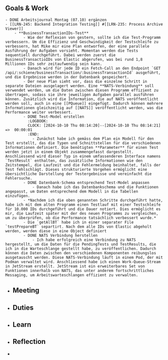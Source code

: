 ## Goals & Work
	- DONE Arbeitsjournal Montag (07.10) ergänzen
	- [[LRN-245: Backend Integration Testing]] #[[LRN-235: Process Archive Viewer]]
		- **BusinessTransactionIDs-Test**
			- Wie der Reflexion von gestern, sollte ich die Test-Programm verbessern. Um die Effizienz und Geschwindigkeit der Testschleife zu verbessern, hat Mike mir eine Plan entworfen, der eine parallele Ausführung der Aufgaben vorsieht. Momentan werden die Tests sequentiell durchgeführt. Dabei werden zuerst die BusinessTransactioIDs von Elastic abgerufen, was bei rund 1,8 Millionen IDs sehr zeitaufwendig sein kann.
			- Danach wird für jede ID ein Fetch-Call an den Endpoint `GET /api/:schiene/businessTransaction/:businessTransactionId` ausgeführt, und die Ergebnisse werden in der Datenbank gespeichert.
			- Der neue Plan sieht vor, dass die einzelne Schritt in separate Dateien ausgelagert werden. Eine **NATS-Verbindung** soll verwendet werden, um die Daten zwischen diesen Programm effizient zu übertragen, sodass sie ihre jeweiligen Aufgaben parallel ausführen können. Zusätzlich wird die Information, die auf NATS veröffentlicht werden soll, auch in eine [[PQueue]] eingefügt. Dadurch können mehrere Informationen gleichzeitig auf [[NATS]] veröffentlicht werden, was die Performance weiter verbessert.
			- DONE Test-Model erstellen
			  :LOGBOOK:
			  CLOCK: [2024-10-10 Thu 08:14:20]--[2024-10-10 Thu 08:14:21] =>  00:00:01
			  :END:
				- Zunächst habe ich gemäss dem Plan ein Modell für den Test erstellt, das die Typen und Schnittstellen für die verschiedenen Informationen definiert. Die benötigten **Parameter** für einen Test werden jetzt in einem Objekt zusammengefasst dargestellt. Anschliessend wird dieser Typ in einem umfassenderen Interface namens `TestResult` enthalten, das zusätzliche Informationen wie den Zeitstempel, die Laufzeit und die Fehlermeldung beinhaltet, falls der Test fehlschlägt. Dieses strukturierte Vorgehen ermöglicht eine übersichtliche Darstellung der Testergebnisse und vereinfacht die Fehlersuche.
			- DONE Datenbank-Schema entsprechend Test-Model anpassen
				- Danach habe ich das Datenbankschema und die Funktionen angepasst, um Daten entsprechend dem Modell in die Tabellen einzufügen.
			- *Nachdem ich die oben genannten Schritte durchgeführt hatte, habe ich mit dem alten Programm einen Testlauf mit einer Testschleife für 10.000 IDs durchgeführt und die Dauer notiert. Dies ermöglicht es mir, die Laufzeit später mit der des neuen Programms zu vergleichen, um zu überprüfen, ob die Performance tatsächlich verbessert wurde.*
			- Die `getAllBT` habe ich in einer separater File `testPrepareBT` separtirt. Nach dem alle IDs von Elastic abgeholt werden, werden diese in eine Object definiert
			- DONE NATS Verbindung herstellen
				- Ich habe erfolgreich eine Verbindung zu NATS hergestellt, um die Daten für die PendingTests und TestResults, die ich in die Warteschlange gestellt habe, zu veröffentlichen. Dadurch können die Daten zwischen den verschiedenen Komponenten reibungslos ausgetauscht werden. Diese NATS-Verbindung läuft in einem Pod, der mit Podman verwaltet wird. Anschliessend habe ich einen Work-Queue-Stream in JetStream erstellt. JetStream ist ein erweiterbares Set von Funktionen innerhalb von NATS, das unter anderem fortschrittliches Messaging, um Arbeitswarteschlangen effizient zu verwalten.
- ## Meeting
- ## Duties
- ## Learn
- ## Reflection
-